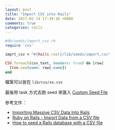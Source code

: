```yaml
---
layout: post
title: "Import CSV into Rails"
date: 2017-02-14 17:39:16 +0800
comments: true
categories: rails
---
```


```ruby
#db/seeds/import_csv.rb
require 'csv'

imprt_csv = "#{Rails.root}/lib/seeds/import.csv"

CSV.foreach(csv_text, headers: true) do |row|
  Item.new(name: row[:name])
end
```

檔案可以放在 `lib/csv/xx.csv`

最後用 task 方式去跑 seed 來匯入 [Custom Seed File](http://mgleon08.github.io/blog/2016/07/04/custom-seed-file/)

參考文件：

* [Importing Massive CSV Data Into Rails](https://www.mattboldt.com/importing-massive-data-into-rails/)
* [Ruby on Rails - Import Data from a CSV file](http://stackoverflow.com/questions/4410794/ruby-on-rails-import-data-from-a-csv-file)
* [How to seed a Rails database with a CSV file](https://gist.github.com/arjunvenkat/1115bc41bf395a162084)